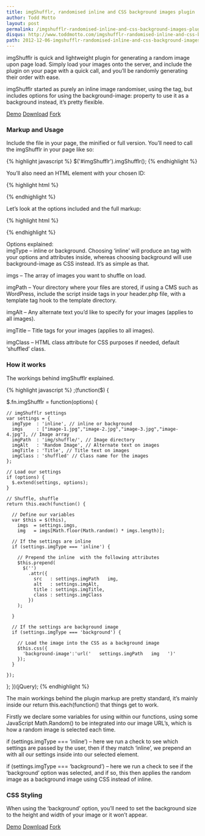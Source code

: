 ```yaml
---
title: imgShufflr, randomised inline and CSS background images plugin
author: Todd Motto
layout: post
permalink: /imgshufflr-randomised-inline-and-css-background-images-plugin
disqus: http://www.toddmotto.com/imgshufflr-randomised-inline-and-css-background-images-plugin
path: 2012-12-06-imgshufflr-randomised-inline-and-css-background-images-plugin.md
---
```


imgShufflr is quick and lightweight plugin for generating a random image upon page load. Simply load your images onto the server, and include the plugin on your page with a quick call, and you’ll be randomly generating their order with ease.

imgShufflr started as purely an inline image randomiser, using the  tag, but includes options for using the background-image: property to use it as a background instead, it’s pretty flexible.

<div class="download-box">
  <a href="//www.toddmotto.com/labs/imgshufflr" onclick="_gaq.push(['_trackEvent', 'Click', 'Demo imgShufflr', 'imgShufflr Demo']);">Demo</a>
  <a href="//www.toddmotto.com/labs/imgshufflr/imgshufflr.zip" onclick="_gaq.push(['_trackEvent', 'Click', 'Download imgShufflr', 'imgShufflr Download']);">Download</a>
  <a href="//github.com/toddmotto/imgShufflr" onclick="_gaq.push(['_trackEvent', 'Click', 'Fork imgShufflr', 'imgShufflr Fork']);">Fork</a>
</div>

### Markup and Usage

Include the file in your page, the minified or full version. You’ll need to call the imgShufflr in your page like so:

{% highlight javascript %}
$('#imgShufflr').imgShufflr();
{% endhighlight %}

You’ll also need an HTML element with your chosen ID:

{% highlight html %}
<div id="imgShufflr"></div>
{% endhighlight %}

Let’s look at the options included and the full markup:

{% highlight html %}
<script src="//ajax.googleapis.com/ajax/libs/jquery/1.9.1/jquery.min.js"></script>
<script src="js/imgshufflr.min.js"></script>
<script>
$(function() {
  $('#imgShufflr').imgShufflr({
    imgType  : 'inline', // inline or background
    imgs     : ["image-1.jpg","image-2.jpg","image-3.jpg","image-4.jpg"], // Image array
    imgPath  : 'img/shuffle/', // Image directory
    imgAlt   : 'Random Image', // Alternate text on images
    imgTitle : 'Title', // Title text on images
    imgClass : 'shuffled' // Class name for the images
  });
});
</script>
{% endhighlight %}

Options explained:  
imgType – inline or background. Choosing ‘inline’ will produce an  tag with your options and attributes inside, whereas choosing background will use background-image as CSS instead. It’s as simple as that.

imgs – The array of images you want to shuffle on load.

imgPath – Your directory where your files are stored, if using a CMS such as WordPress, include the script inside  tags in your header.php file, with a template tag hook to the template directory.

imgAlt – Any alternate text you’d like to specify for your images (applies to all images).

imgTitle – Title tags for your images (applies to all images).

imgClass – HTML class attribute for CSS purposes if needed, default ‘shuffled’ class.

### How it works

The workings behind imgShufflr explained.

{% highlight javascript %}
;(function($) {
    
  $.fn.imgShufflr = function(options) {
    
    // imgShufflr settings
    var settings = {
      imgType  : 'inline', // inline or background
      imgs     : ["image-1.jpg","image-2.jpg","image-3.jpg","image-4.jpg"], // Image array
      imgPath  : 'img/shuffle/', // Image directory
      imgAlt   : 'Random Image', // Alternate text on images
      imgTitle : 'Title', // Title text on images
      imgClass : 'shuffled' // Class name for the images
    };
    
    // Load our settings
    if (options) {
      $.extend(settings, options);
    }
    
    // Shuffle, shuffle
    return this.each(function() {
    
      // Define our variables
      var $this = $(this),
        imgs  = settings.imgs,
        img   = imgs[Math.floor(Math.random() * imgs.length)];
      
      // If the settings are inline 
      if (settings.imgType === 'inline') {
      
        // Prepend the inline  with the following attributes
        $this.prepend(
          $('')
            .attr({
              src   : settings.imgPath   img,
              alt   : settings.imgAlt,
              title : settings.imgTitle,
              class : settings.imgClass
            })
        );
      
      }
      
      // If the settings are background image
      if (settings.imgType === 'background') {
      
        // Load the image into the CSS as a background image
        $this.css({
          'background-image':'url('   settings.imgPath   img   ')'
        });
      }
      
    });
  };
})(jQuery);
{% endhighlight %}

The main workings behind the plugin markup are pretty standard, it’s mainly inside our return this.each(function() that things get to work.

Firstly we declare some variables for using within our functions, using some JavaScript Math.Random() to be integrated into our image URL’s, which is how a random image is selected each time.

if (settings.imgType === ‘inline’) – here we run a check to see which settings are passed by the user, then if they match ‘inline’, we prepend an  with all our settings inside into our selected element.

if (settings.imgType === ‘background’) – here we run a check to see if the ‘background’ option was selected, and if so, this then applies the random image as a background image using CSS instead of inline.

### CSS Styling

When using the ‘background’ option, you’ll need to set the background size to the height and width of your image or it won’t appear.

<div class="download-box">
  <a href="//www.toddmotto.com/labs/imgshufflr" onclick="_gaq.push(['_trackEvent', 'Click', 'Demo imgShufflr', 'imgShufflr Demo']);">Demo</a>
  <a href="//www.toddmotto.com/labs/imgshufflr/imgshufflr.zip" onclick="_gaq.push(['_trackEvent', 'Click', 'Download imgShufflr', 'imgShufflr Download']);">Download</a>
  <a href="//github.com/toddmotto/imgShufflr" onclick="_gaq.push(['_trackEvent', 'Click', 'Fork imgShufflr', 'imgShufflr Fork']);">Fork</a>
</div>
